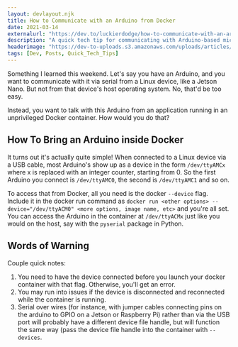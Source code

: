 ```yaml
---
layout: devlayout.njk
title: How to Communicate with an Arduino from Docker
date: 2021-03-14
externalurl: "https://dev.to/luckierdodge/how-to-communicate-with-an-arduino-from-docker-3fo7"
description: "A quick tech tip for communicating with Arduino-based microcontrollers from applications running in Docker containers."
headerimage: "https://dev-to-uploads.s3.amazonaws.com/uploads/articles/ei52k2optp8x8dp8cz75.png"
tags: [Dev, Posts, Quick_Tech_Tips]
---
```


Something I learned this weekend. Let's say you have an Arduino, and you want to communicate with it via serial from a Linux device, like a Jetson Nano. But not from that device's host operating system. No, that'd be too easy.

Instead, you want to talk with this Arduino from an application running in an unprivileged Docker container. How would you do that?

## How To Bring an Arduino inside Docker

It turns out it's actually quite simple! When connected to a Linux device via a USB cable, most Arduino's show up as a device in the form `/dev/ttyAMCx` where x is replaced with an integer counter, starting from 0. So the first Arduino you connect is `/dev/ttyAMC0`, the second is `/dev/ttyAMC1` and so on.

To access that from Docker, all you need is the docker `--device` flag. Include it in the docker run command as `docker run <other options> --device="/dev/ttyACM0" <more options, image name, etc>` and you're all set. You can access the Arduino in the container at `/dev/ttyACMx` just like you would on the host, say with the `pyserial` package in Python.

## Words of Warning

Couple quick notes:

1. You need to have the device connected before you launch your docker container with that flag. Otherwise, you'll get an error.
1. You may run into issues if the device is disconnected and reconnected while the container is running.
1. Serial over wires (for instance, with jumper cables connecting pins on the arduino to GPIO on a Jetson or Raspberry Pi) rather than via the USB port will probably have a different device file handle, but will function the same way (pass the device file handle into the container with `--devices`.